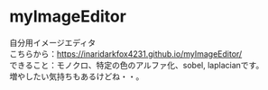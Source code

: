 # myImageEditor
自分用イメージエディタ  
こちらから：https://inaridarkfox4231.github.io/myImageEditor/  
できること：モノクロ、特定の色のアルファ化、sobel, laplacianです。  
増やしたい気持ちもあるけどね・・。
